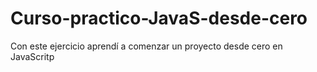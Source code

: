 # Curso-practico-JavaS-desde-cero
Con este ejercicio aprendí a comenzar un proyecto desde cero en JavaScritp
